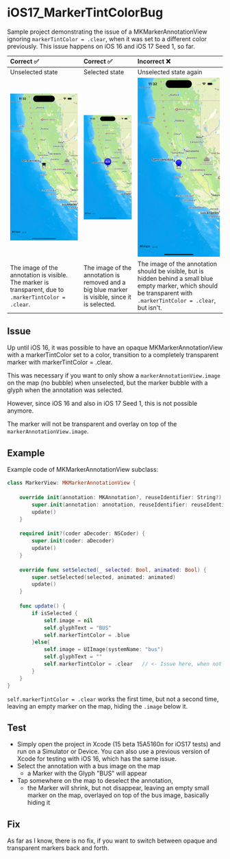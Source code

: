 # iOS17_MarkerTintColorBug
Sample project demonstrating the issue of a MKMarkerAnnotationView ignoring `markerTintColor = .clear`, when it was set to a different color previously. This issue happens on iOS 16 and iOS 17 Seed 1, so far.

| Correct :white_check_mark: | Correct :white_check_mark: | Incorrect :x:  |
|:----------|:----------|:----------|
| Unselected state | Selected state | Unselected state again |
| <img src="screenshots/1._Simulator_Screenshot_-_all_correct.png" alt="Screenshot of the app with a map, which has a single annotation with an image of a bus. The annotation marker isn't visible, since it is transparent">    | <img src="screenshots/2._Simulator_Screenshot_-_all_correct.png" alt="Screenshot of the app with a map, which has a single selected annotation with a blue big marker displaying the text BUS."> | <img src="screenshots/3._Simulator_Screenshot_-_not_correct.png" alt="Screenshot of the app with a map, which has a single unselected annotation. A small blue empty marker is overlayed on top of the annotation image, basically hiding it. The marker should be transparent and invisible."> |
| The image of the annotation is visible. The marker is transparent, due to `.markerTintColor = .clear`. | The image of the annotation is removed and a big blue marker is visible, since it is selected. | The image of the annotation should be visible, but is hidden behind a small blue empty marker, which should be transparent with `.markerTintColor = .clear`, but isn't. |

## Issue

Up until iOS 16, it was possible to have an opaque MKMarkerAnnotationView with a markerTintColor set to a color, transition to a completely transparent marker with markerTintColor = .clear.

This was necessary if you want to only show a `markerAnnotationView.image` on the map (no bubble) when unselected, but the marker bubble with a glyph when the annotation was selected.

However, since iOS 16 and also in iOS 17 Seed 1, this is not possible anymore.

The marker will not be transparent and overlay on top of the `markerAnnotationView.image`.

## Example
Example code of MKMarkerAnnotationView subclass:
``` Swift
class MarkerView: MKMarkerAnnotationView {

    override init(annotation: MKAnnotation?, reuseIdentifier: String?) {
        super.init(annotation: annotation, reuseIdentifier: reuseIdentifier)
        update()
    }
    
    required init?(coder aDecoder: NSCoder) {
        super.init(coder: aDecoder)
        update()
    }
    
    override func setSelected(_ selected: Bool, animated: Bool) {
        super.setSelected(selected, animated: animated)
        update()
    }
    
    func update() {
        if isSelected {
            self.image = nil
            self.glyphText = "BUS"
            self.markerTintColor = .blue
        }else{
            self.image = UIImage(systemName: "bus")
            self.glyphText = ""
            self.markerTintColor = .clear	// <- Issue here, when not .clear before
        }
    }
}
```
`self.markerTintColor = .clear` works the first time, but not a second time, leaving an empty marker on the map, hiding the `.image` below it.

## Test

- Simply open the project in Xcode (15 beta 15A5160n for iOS17 tests) and run on a Simulator or Device. You can also use a previous version of Xcode for testing with iOS 16, which has the same issue.
- Select the annotation with a bus image on the map 
	- a Marker with the Glyph "BUS" will appear
- Tap somewhere on the map to deselect the annotation, 
	- the Marker will shrink, but not disappear, leaving an empty small marker on the map, overlayed on top of the bus image, basically hiding it

## Fix

As far as I know, there is no fix, if you want to switch between opaque and transparent markers back and forth.
